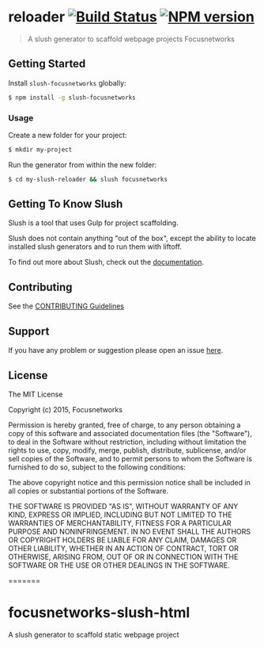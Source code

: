 # reloader [![Build Status](https://secure.travis-ci.org/arvindr21/slush-reloader.png?branch=master)](https://travis-ci.org/arvindr21/slush-reloader) [![NPM version](https://badge-me.herokuapp.com/api/npm/slush-reloader.png)](http://badges.enytc.com/for/npm/slush-reloader)

> A slush generator to scaffold webpage projects Focusnetworks


## Getting Started

Install `slush-focusnetworks` globally:

```bash
$ npm install -g slush-focusnetworks
```

### Usage

Create a new folder for your project:

```bash
$ mkdir my-project
```

Run the generator from within the new folder:

```bash
$ cd my-slush-reloader && slush focusnetworks
```

## Getting To Know Slush

Slush is a tool that uses Gulp for project scaffolding.

Slush does not contain anything "out of the box", except the ability to locate installed slush generators and to run them with liftoff.

To find out more about Slush, check out the [documentation](https://github.com/klei/slush).

## Contributing

See the [CONTRIBUTING Guidelines](https://github.com/focusnetworks/slush-focusnetworks/blob/master/CONTRIBUTING.md)

## Support
If you have any problem or suggestion please open an issue [here](https://github.com/focusnetworks/slush-focusnetworks/issues).

## License 

The MIT License

Copyright (c) 2015, Focusnetworks

Permission is hereby granted, free of charge, to any person
obtaining a copy of this software and associated documentation
files (the "Software"), to deal in the Software without
restriction, including without limitation the rights to use,
copy, modify, merge, publish, distribute, sublicense, and/or sell
copies of the Software, and to permit persons to whom the
Software is furnished to do so, subject to the following
conditions:

The above copyright notice and this permission notice shall be
included in all copies or substantial portions of the Software.

THE SOFTWARE IS PROVIDED "AS IS", WITHOUT WARRANTY OF ANY KIND,
EXPRESS OR IMPLIED, INCLUDING BUT NOT LIMITED TO THE WARRANTIES
OF MERCHANTABILITY, FITNESS FOR A PARTICULAR PURPOSE AND
NONINFRINGEMENT. IN NO EVENT SHALL THE AUTHORS OR COPYRIGHT
HOLDERS BE LIABLE FOR ANY CLAIM, DAMAGES OR OTHER LIABILITY,
WHETHER IN AN ACTION OF CONTRACT, TORT OR OTHERWISE, ARISING
FROM, OUT OF OR IN CONNECTION WITH THE SOFTWARE OR THE USE OR
OTHER DEALINGS IN THE SOFTWARE.

=======
# focusnetworks-slush-html
A slush generator to scaffold static webpage project